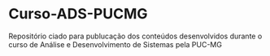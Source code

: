 # Curso-ADS-PUCMG
Repositório ciado para publucação dos conteúdos desenvolvidos durante o curso de Análise e Desenvolvimento de Sistemas pela PUC-MG
